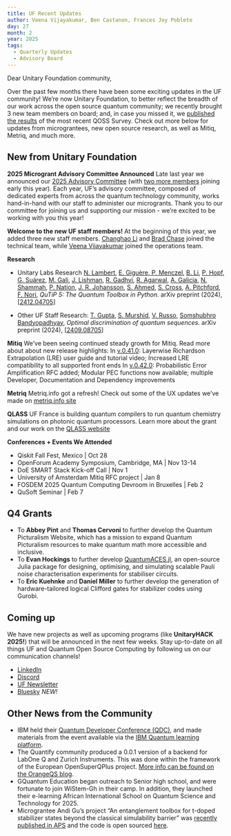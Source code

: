 ```yaml
---
title: UF Recent Updates
author: Veena Vijayakumar, Ben Castanon, Frances Joy Poblete
day: 27
month: 2
year: 2025
tags: 
  - Quarterly Updates
  - Advisory Board 
--- 
```


Dear Unitary Foundation community,

Over the past few months there have been some exciting updates in the UF community! We’re now Unitary Foundation, to better reflect the breadth of our work across the open source quantum community; we recently brought 3 new team members on board; and, in case you missed it, we [published the results](https://unitary.foundation/posts/2024_surveyresults/) of the most recent QOSS Survey. Check out more below for updates from micrograntees, new open source research, as well as Mitiq, Metriq, and much more.


## New from Unitary Foundation

**2025 Microgrant Advisory Committee Announced** 
Late last year we announced our [2025 Advisory Committee](https://unitary.foundation/posts/2024_advisory_board_2025/) (with [two more members](https://unitary.foundation/posts/welcome_jamie_ying/) joining early this year). Each year, UF’s advisory committee, composed of dedicated experts from across the quantum technology community, works hand-in-hand with our staff to administer our microgrants. Thank you to our committee for joining us and supporting our mission - we’re excited to be working with you this year! 

**Welcome to the new UF staff members!** 
At the beginning of this year, we added three new staff members. [Changhao Li](https://www.linkedin.com/in/changhao-li-698ba8122/) and [Brad Chase](https://www.linkedin.com/in/bachase/) joined the technical team, while [Veena Vijayakumar](https://www.linkedin.com/in/veenavijayakumar/) joined the operations team. 

**Research**
- Unitary Labs Research
[N. Lambert](https://arxiv.org/search/quant-ph?searchtype=author&query=Lambert,+N), [E. Giguère](https://arxiv.org/search/quant-ph?searchtype=author&query=Gigu%C3%A8re,+E),[ P. Menczel](https://arxiv.org/search/quant-ph?searchtype=author&query=Menczel,+P), [B. Li](https://arxiv.org/search/quant-ph?searchtype=author&query=Li,+B), [P. Hopf](https://arxiv.org/search/quant-ph?searchtype=author&query=Hopf,+P), [G. Suárez](https://arxiv.org/search/quant-ph?searchtype=author&query=Su%C3%A1rez,+G), [M. Gali](https://arxiv.org/search/quant-ph?searchtype=author&query=Gali,+M), [J. Lishman](https://arxiv.org/search/quant-ph?searchtype=author&query=Lishman,+J), [R. Gadhvi](https://arxiv.org/search/quant-ph?searchtype=author&query=Gadhvi,+R), [R. Agarwal](https://arxiv.org/search/quant-ph?searchtype=author&query=Agarwal,+R), [A. Galicia](https://arxiv.org/search/quant-ph?searchtype=author&query=Galicia,+A), [N. Shammah](https://arxiv.org/search/quant-ph?searchtype=author&query=Shammah,+N), [P. Nation](https://arxiv.org/search/quant-ph?searchtype=author&query=Nation,+P), [J. R. Johansson](https://arxiv.org/search/quant-ph?searchtype=author&query=Johansson,+J+R), [S. Ahmed](https://arxiv.org/search/quant-ph?searchtype=author&query=Ahmed,+S), [S. Cross](https://arxiv.org/search/quant-ph?searchtype=author&query=Cross,+S), [A. Pitchford](https://arxiv.org/search/quant-ph?searchtype=author&query=Pitchford,+A), [F. Nori](https://arxiv.org/search/quant-ph?searchtype=author&query=Nori,+F), *QuTiP 5: The Quantum Toolbox in Python.* arXiv preprint (2024), [[2412.04705](https://arxiv.org/abs/2412.04705)]

- Other UF Staff Research:
[T. Gupta](https://arxiv.org/search/quant-ph?searchtype=author&query=Gupta,+T), [S. Murshid](https://arxiv.org/search/quant-ph?searchtype=author&query=Murshid,+S), [V. Russo](https://arxiv.org/search/quant-ph?searchtype=author&query=Russo,+V), [Somshubhro Bandyopadhyay](https://arxiv.org/search/quant-ph?searchtype=author&query=Bandyopadhyay,+S), *Optimal discrimination of quantum sequences.* arXiv preprint (2024), [[2409.08705](https://arxiv.org/abs/2409.08705)]

**Mitiq** 
We’ve been seeing continued steady growth for Mitiq. Read more about about new release highlights: 
In [v.0.41.0](https://github.com/unitaryfoundation/mitiq/releases/tag/v0.41.0): Layerwise Richardson Extrapolation (LRE) user guide and tutorial video; Increased LRE compatibility to all supported front ends
In [v.0.42.0](https://github.com/unitaryfoundation/mitiq/releases/tag/v0.42.0): Probabilistic Error Amplification RFC added; Modular PEC functions now available; multiple Developer, Documentation and Dependency improvements

**Metriq** 
Metriq.info got a refresh! Check out some of the UX updates we’ve made on [metriq.info site](https://metriq.info/)

**QLASS** 
UF France is building quantum compilers to run quantum chemistry simulations on photonic quantum processors. Learn more about the grant and our work on the [QLASS website](https://www.qlass-project.eu/)

**Conferences + Events We Attended**
- Qiskit Fall Fest, Mexico | Oct 28
- OpenForum Academy Symposium, Cambridge, MA | Nov 13-14
- DoE SMART Stack Kick-off Call | Nov 1
- University of Amsterdam Mitiq RFC project | Jan 8
- FOSDEM 2025 Quantum Computing Devroom in Bruxelles | Feb 2
- QuSoft Seminar | Feb 7


## Q4 Grants
- To **Abbey Pint** and **Thomas Cervoni** to further develop the Quantum Picturalism Website, which has a mission to expand Quantum Picturalism resources to make quantum math more accessible and inclusive.
- To **Evan Hockings** to further develop [QuantumACES.jl](https://github.com/evanhockings/QuantumACES.jl), an open-source Julia package for designing, optimising, and simulating scalable Pauli noise characterisation experiments for stabiliser circuits.
- To **Eric Kuehnke** and **Daniel Miller** to further develop the generation of hardware-tailored logical Clifford gates for stabilizer codes using Gurobi.



## Coming up
We have new projects as well as upcoming programs (like **UnitaryHACK 2025!**) that will be announced in the next few weeks. Stay up-to-date on all things UF and Quantum Open Source Computing by following us on our communication channels! 
- [LinkedIn](https://www.linkedin.com/company/unitary-foundation/) 
- [Discord](https://discord.gg/2Y9z9xKKbr) 
- [UF Newsletter](https://bit.ly/uf-signup)
- [Bluesky](https://bsky.app/profile/unitary.foundation)  *NEW!*


## Other News from the Community
- IBM held their [Quantum Developer Conference (QDC)](https://www.ibm.com/quantum/blog/qdc-2024), and made materials from the event available via the [IBM Quantum learning platform](https://learning.quantum.ibm.com/course/qdc2024). 
- The Quantify community produced a 0.0.1 version of a backend for LabOne Q and Zurich Instruments. This was done within the framework of the European OpenSuperQPlus project. [More info can be found on the OrangeQS blog](https://orangeqs.com/news/quantify-zurich-instruments-0-0-1-release/).
- GQuantum Education began outreach to Senior high school, and were fortunate to join WiStem-Gh in their camp. In addition, they launched their e-learning African International School on Quantum Science and Technology for 2025. 
- Micrograntee Andi Gu’s project “An entanglement toolbox for t-doped stabilizer states beyond the classical simulability barrier” was [recently published in APS](https://journals.aps.org/pra/pdf/10.1103/PhysRevA.110.062427) and the code is open sourced [here](https://github.com/andigu/tdoped).
